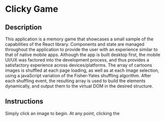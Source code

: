 # Clicky Game

## Description
This application is a memory game that showcases a small sample of the capabilities of the React library. Components and state are managed throughout the application to provide the user with an experience similar to that of native mobile apps. Although the app is built desktop first, the mobile UI/UX was factored into the development process, and thus provides a satisfactory experience across devices/platforms. The array of cartoons images is shuffled at each page loading, as well as at each image selection, using a javaScript variation of the Fisher-Yates shuffling algorithm. After each shuffling event, the resulting array is used to build the elements dynamically, and output them to the virtual DOM in the desired structure.

## Instructions
Simply click an image to begin. At any point, clicking the 

